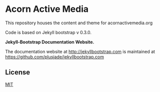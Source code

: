 # Acorn Active Media

This repository houses the content and theme for acornactivemedia.org

Code is based on Jekyll bootstrap v 0.3.0.

**Jekyll-Bootstrap Documentation Website.**

The documentation website at <http://jekyllbootstrap.com> is maintained at https://github.com/plusjade/jekyllbootstrap.com

## License

[MIT](http://opensource.org/licenses/MIT)

